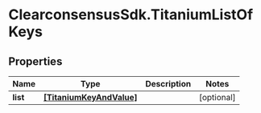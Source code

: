 # ClearconsensusSdk.TitaniumListOfKeys

## Properties

Name | Type | Description | Notes
------------ | ------------- | ------------- | -------------
**list** | [**[TitaniumKeyAndValue]**](TitaniumKeyAndValue.md) |  | [optional] 


